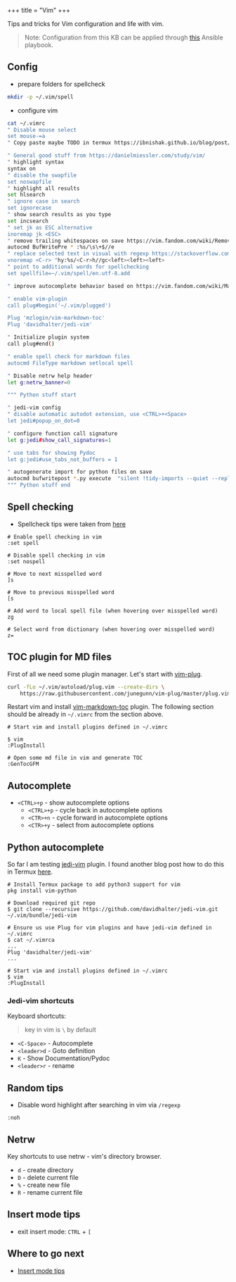 +++
title = "Vim"
+++

Tips and tricks for Vim configuration and life with vim.

> Note: Configuration from this KB can be applied through [this](https://github.com/Mamut3D/mamut3d.github.io/blob/main/ansible/playbooks/personal_config.yml) Ansible playbook.

## Config

- prepare folders for spellcheck

```bash
mkdir -p ~/.vim/spell
```

- configure vim

```bash
cat ~/.vimrc
" Disable mouse select
set mouse-=a
" Copy paste maybe TODO in termux https://ibnishak.github.io/blog/post/copy-to-termux-clip/

" General good stuff from https://danielmiessler.com/study/vim/
" highlight syntax
syntax on
" disable the swapfile
set noswapfile
" highlight all results
set hlsearch
" ignore case in search
set ignorecase
" show search results as you type
set incsearch
" set jk as ESC alternative
inoremap jk <ESC>
" remove trailing whitespaces on save https://vim.fandom.com/wiki/Remove_unwanted_spaces
autocmd BufWritePre * :%s/\s\+$//e
" replace selected text in visual with regexp https://stackoverflow.com/questions/676600/vim-search-and-replace-selected-text
vnoremap <C-r> "hy:%s/<C-r>h//gc<left><left><left>
" point to additional words for spellchecking
set spellfile=~/.vim/spell/en.utf-8.add

" improve autocomplete behavior based on https://vim.fandom.com/wiki/Make_Vim_completion_popup_menu_work_just_like_in_an_IDE

" enable vim-plugin
call plug#begin('~/.vim/plugged')

Plug 'mzlogin/vim-markdown-toc'
Plug 'davidhalter/jedi-vim'

" Initialize plugin system
call plug#end()

" enable spell check for markdown files
autocmd FileType markdown setlocal spell

" Disable netrw help header
let g:netrw_banner=0

""" Python stuff start

" jedi-vim config
" disable automatic autodot extension, use <CTRL>+<Space>
let jedi#popup_on_dot=0

" configure function call signature
let g:jedi#show_call_signatures=1

" use tabs for showing Pydoc
let g:jedi#use_tabs_not_buffers = 1

" autogenerate import for python files on save
autocmd bufwritepost *.py execute  "silent !tidy-imports --quiet --replace-star-imports --action REPLACE " . bufname("%")
""" Python stuff end
```

## Spell checking

- Spellcheck tips were taken from [here](https://linuxhint.com/vim_spell_check/)

```console
# Enable spell checking in vim
:set spell

# Disable spell checking in vim
:set nospell

# Move to next misspelled word
]s

# Move to previous misspelled word
[s

# Add word to local spell file (when hovering over misspelled word)
zg

# Select word from dictionary (when hovering over misspelled word)
z=
```

## TOC plugin for MD files

First of all we need some plugin manager. Let's start with [vim-plug](https://github.com/junegunn/vim-plug).

```bash
curl -fLo ~/.vim/autoload/plug.vim --create-dirs \
    https://raw.githubusercontent.com/junegunn/vim-plug/master/plug.vim
```

Restart vim and install [vim-markdown-toc](https://github.com/mzlogin/vim-markdown-toc) plugin.
The following section should be already in `~/.vimrc` from the section above.

```console
# Start vim and install plugins defined in ~/.vimrc

$ vim
:PlugInstall

# Open some md file in vim and generate TOC
:GenTocGFM
```

## Autocomplete

- `<CTRL>+p` - show autocomplete options
  - `<CTRL>+p` - cycle back in autocomplete options
  - `<CTR>+n` - cycle forward in autocomplete options
  - `<CTR>+y` - select from autocomplete options

## Python autocomplete

So far I am testing [jedi-vim](https://github.com/davidhalter/jedi-vim) plugin. I found another blog post how to do this in Termux [here](https://hax4us.github.io/2020-07-12-install-jedi-vim-termux/).

```console
# Install Termux package to add python3 support for vim
pkg install vim-python

# Download required git repo
$ git clone --recursive https://github.com/davidhalter/jedi-vim.git ~/.vim/bundle/jedi-vim

# Ensure us use Plug for vim plugins and have jedi-vim defined in ~/.vimrc
$ cat ~/.vimrca
...
Plug 'davidhalter/jedi-vim'
...

# Start vim and install plugins defined in ~/.vimrc
$ vim
:PlugInstall
```
### Jedi-vim shortcuts

Keyboard shortcuts:

> <leader> key in vim is `\` by default

- `<C-Space>` - Autocomplete
- `<leader>d` - Goto definition
- `K` - Show Documentation/Pydoc
- `<leader>r` - rename

## Random tips

- Disable word highlight after searching in vim via `/regexp`

```console
:noh
```

## Netrw

Key shortcuts to use netrw - vim's directory browser.

- `d` - create directory
- `D` - delete current file
- `%` - create new file
- `R` - rename current file

## Insert mode tips

- exit insert mode: `CTRL` + `[`
## Where to go next

- [Insert mode tips](https://dev.to/iggredible/the-only-vim-insert-mode-cheatsheet-you-ever-needed-nk9)
